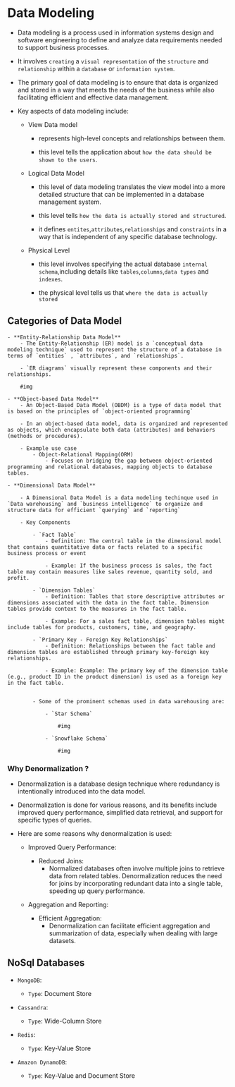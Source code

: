 # Data Modeling

- Data modeling is a process used in information systems design and software engineering to define and analyze data requirements needed to support business processes.

- It involves `creating` a `visual representation` of the `structure` and `relationship` within a `database` or `information system`.

- The primary goal of data modeling is to ensure that data is organized and stored in a way that meets the needs of the business while also facilitating efficient and effective data management.

- Key aspects of data modeling include:
    - View Data model
        - represents high-level concepts and relationships between them.

        - this level tells the application about `how the data should be shown to the users`.
    
    - Logical Data Model
        - this level of data modeling translates the view model into a more detailed structure that can be implemented in a database management system.

        - this level tells `how the data is actually stored and structured`.

        - it defines `entites`,`attributes`,`relationships` and `constraints` in a way that is independent of any specific database technology.

    - Physical Level
        - this level involves specifying the actual database `internal schema`,including details like `tables`,`columns`,`data types` and `indexes`.

        - the physical level tells us that `where the data is actually stored`

## Categories of Data Model

    - **Entity-Relationship Data Model**
        - The Entity-Relationship (ER) model is a `conceptual data modeling technique` used to represent the structure of a database in terms of `entities` , `attributes`, and `relationships`.  

        - `ER diagrams` visually represent these components and their relationships.

        #img

    - **Object-based Data Model**
        - An Object-Based Data Model (OBDM) is a type of data model that is based on the principles of `object-oriented programming`

        - In an object-based data model, data is organized and represented as objects, which encapsulate both data (attributes) and behaviors (methods or procedures). 

        - Example use case
            - Object-Relational Mapping(ORM)
                - Focuses on bridging the gap between object-oriented programming and relational databases, mapping objects to database tables.

    - **Dimensional Data Model**

        - A Dimensional Data Model is a data modeling techinque used in `Data warehousing` and `business intelligence` to organize and structure data for efficient `querying` and `reporting`

        - Key Components

            - `Fact Table`
                - Definition: The central table in the dimensional model that contains quantitative data or facts related to a specific business process or event

                - Example: If the business process is sales, the fact table may contain measures like sales revenue, quantity sold, and profit.

            - `Dimension Tables`
                - Definition: Tables that store descriptive attributes or dimensions associated with the data in the fact table. Dimension tables provide context to the measures in the fact table.

                - Example: For a sales fact table, dimension tables might include tables for products, customers, time, and geography.               

            - `Primary Key - Foreign Key Relationships`
                - Definition: Relationships between the fact table and dimension tables are established through primary key-foreign key relationships.

                - Example: Example: The primary key of the dimension table (e.g., product ID in the product dimension) is used as a foreign key in the fact table.    


            - Some of the prominent schemas used in data warehousing are:

                - `Star Schema`
                    
                    #img

                - `Snowflake Schema`

                    #img


### Why Denormalization ?

- Denormalization is a database design technique where redundancy is intentionally introduced into the data model.

- Denormalization is done for various reasons, and its benefits include improved query performance, simplified data retrieval, and support for specific types of queries.

- Here are some reasons why denormalization is used:

    - Improved Query Performance:
        - Reduced Joins:
            - Normalized databases often involve multiple joins to retrieve data from related tables. Denormalization reduces the need for joins by incorporating redundant data into a single table, speeding up query performance.

    - Aggregation and Reporting:
        - Efficient Aggregation:
            -  Denormalization can facilitate efficient aggregation and summarization of data, especially when dealing with large datasets.

## NoSql Databases

- `MongoDB`:
    - `Type`: Document Store

- `Cassandra`:
    - `Type`: Wide-Column Store

- `Redis`:
    - `Type`: Key-Value Store

- `Amazon DynamoDB`:
    - `Type`: Key-Value and Document Store